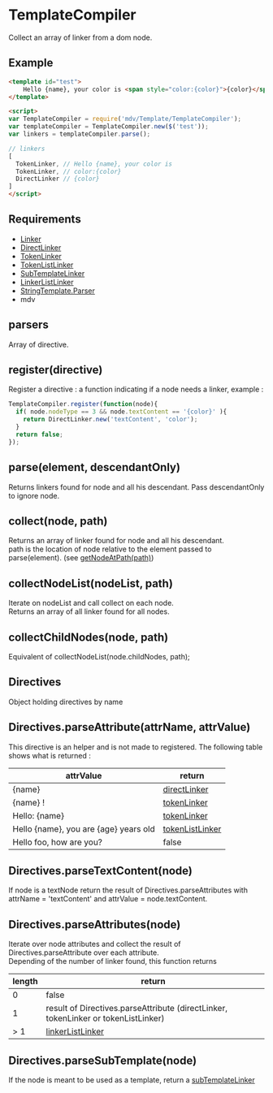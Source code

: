 TemplateCompiler
================

Collect an array of linker from a dom node.

## Example

```html
<template id="test">
    Hello {name}, your color is <span style="color:{color}">{color}</span>
</template>

<script>
var TemplateCompiler = require('mdv/Template/TemplateCompiler');
var templateCompiler = TemplateCompiler.new($('test'));
var linkers = templateCompiler.parse();

// linkers
[
  TokenLinker, // Hello {name}, your color is 
  TokenLinker, // color:{color}
  DirectLinker // {color}
]
</script>
```

## Requirements

- [Linker](./Linker)
- [DirectLinker](./DirectLinker)
- [TokenLinker](./TokenLinker)
- [TokenListLinker](./TokenListLinker)
- [SubTemplateLinker](./SubTemplateLinker)
- [LinkerListLinker](./LinkerListLinker)
- [StringTemplate.Parser](https://github.com/dmail/nodesite/tree/master/app/node_modules/StringTemplate#stringtemplateparser)
- mdv

## parsers

Array of directive.

## register(directive)

Register a directive : a function indicating if a node needs a linker, example :

```javascript
TemplateCompiler.register(function(node){
  if( node.nodeType == 3 && node.textContent == '{color}' ){
    return DirectLinker.new('textContent', 'color');
  }
  return false;
});
```

## parse(element, descendantOnly)

Returns linkers found for node and all his descendant. Pass descendantOnly to ignore node.

## collect(node, path)

Returns an array of linker found for node and all his descendant.  
path is the location of node relative to the element passed to parse(element). (see [getNodeAtPath(path)](https://github.com/dmail/nodesite/tree/master/app/client/node_modules/mdv/Template/TemplateInstance#nodepropertiesgetnodeatpathpath))

## collectNodeList(nodeList, path)

Iterate on nodeList and call collect on each node.  
Returns an array of all linker found for all nodes.

## collectChildNodes(node, path)

Equivalent of collectNodeList(node.childNodes, path);

## Directives

Object holding directives by name

## Directives.parseAttribute(attrName, attrValue)

This directive is an helper and is not made to registered. The following table shows what is returned :

attrValue                                     | return
--------------------------------------------- | -----------------
{name}                                        | [directLinker](./DirectLinker)
{name} !                                      | [tokenLinker](./TokenLinker)
Hello: {name}                                 | [tokenLinker](./TokenLinker)
Hello {name}, you are {age} years old         | [tokenListLinker](./TokenListLinker)
Hello foo, how are you?                       | false

## Directives.parseTextContent(node)

If node is a textNode return the result of Directives.parseAttributes with attrName = 'textContent' and attrValue =  node.textContent.

## Directives.parseAttributes(node)

Iterate over node attributes and collect the result of Directives.parseAttribute over each attribute.   
Depending of the number of linker found, this function returns 

length  | return
------- | ---------------
0       | false
1       | result of Directives.parseAttribute (directLinker, tokenLinker or tokenListLinker)
> 1     | [linkerListLinker](./LinkerListLinker)

## Directives.parseSubTemplate(node)

If the node is meant to be used as a template, return a [subTemplateLinker]()
